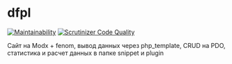 # dfpl
[![Maintainability](https://api.codeclimate.com/v1/badges/85a042287aa28030d4ae/maintainability)](https://codeclimate.com/github/rupa4ok/dfpl/maintainability)
[![Scrutinizer Code Quality](https://scrutinizer-ci.com/g/rupa4ok/dfpl/badges/quality-score.png?b=master)](https://scrutinizer-ci.com/g/rupa4ok/dfpl/?branch=master)

Сайт на Modx + fenom, вывод данных через php_template, CRUD на PDO, статистика и расчет данных в папке snippet и plugin
